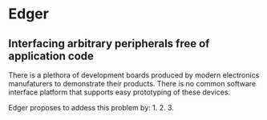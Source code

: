 # Edger
## Interfacing arbitrary peripherals free of application code
There is a plethora of development boards produced by modern electronics manufaturers to demonstrate their products. There is no common software interface platform that supports easy prototyping of these devices.

Edger proposes to addess this problem by:
1.
2.
3.

